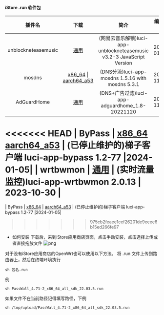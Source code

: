 #### iStore .run 软件包

|插件名|下载|简介|编译日期|
| :----: | :----: | :----: | :----: |
| unblockneteasemusic | [通用](https://raw.githubusercontent.com/bcseputetto/Are-u-ok/master/packages/generic/unblockneteasemusic.run) | (网易云音乐解锁)luci-app-unblockneteasemusic v3.2-3 JavaScript Version |2024-01-05|
| mosdns | [x86_64](https://raw.githubusercontent.com/bcseputetto/Are-u-ok/master/packages/x86_64/mosdns_5.3.1-1_x86_64_all.run) \| [aarch64_a53](https://raw.githubusercontent.com/bcseputetto/Are-u-ok/master/packages/aarch64/mosdns_5.3.1-1_aarch64_a53_all.run) | (DNS分流)luci-app-mosdns 1.5.16 with mosdns 5.3.1 |2023-11-06|
| AdGuardHome | [通用](https://raw.githubusercontent.com/bcseputetto/Are-u-ok/master/packages/generic/adguardhome.run) | (DNS+广告过滤)luci-app-adguardhome_1.8-20221120 |2022-11-20|
<<<<<<< HEAD
| ByPass | [x86_64](https://raw.githubusercontent.com/bcseputetto/Are-u-ok/master/packages/x86_64/Bypass_1.2-77_x86_64_all_sdk_22.03.6.run)  [aarch64_a53](https://raw.githubusercontent.com/bcseputetto/Are-u-ok/master/packages/aarch64/Bypass_1.2-77_aarch64_a53_all_sdk_22.03.6.run) | (已停止维护的)梯子客户端 luci-app-bypass 1.2-77 |2024-01-05|
| wrtbwmon | [通用](https://raw.githubusercontent.com/bcseputetto/Are-u-ok/master/packages/generic/wrtbwmon_2.0.13.run) | (实时流量监控)luci-app-wrtbwmon 2.0.13 | 2023-10-30 |
=======
| ByPass | [x86_64](https://raw.githubusercontent.com/bcseputetto/Are-u-ok/master/packages/x86_64/Bypass_1.2-77_x86_64_all_sdk_22.03.6.run) \| [aarch64_a53](https://raw.githubusercontent.com/bcseputetto/Are-u-ok/master/packages/aarch64/Bypass_1.2-77_aarch64_a53_all_sdk_22.03.6.run) | (已停止维护的)梯子客户端 luci-app-bypass 1.2-77 |2024-01-05|

>>>>>>> 975cb2feaee1cef26201de9eeee6b15ed266fe97

* 如何安装
下载后，来到iStore应用商店页面，点击手动安装，点击选择上传或者直接拖放文件
![png](https://cdn.jsdelivr.net/gh/bcseputetto/Are-u-ok@master/packages/install.png)

对于没有iStore应用商店的OpenWrt也可以使用以下方法。
将 .run 文件上传到路由器上，然后在终端环境执行
```console
sh 包名.run
```
例
```console
sh PassWall_4.71-2_x86_64_all_sdk_22.03.5.run
```
如果文件不在当前路径记得填写路径，下例
```console
sh /tmp/upload/PassWall_4.71-2_x86_64_all_sdk_22.03.5.run
```
